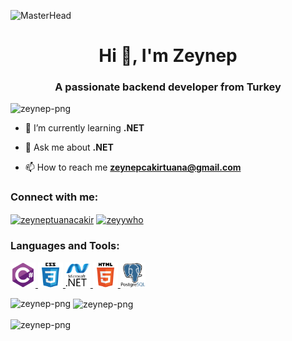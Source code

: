 ![MasterHead](https://ibb.co/Qm0mRQV)

<h1 align="center">Hi 👋, I'm Zeynep</h1>
<h3 align="center">A passionate backend developer from Turkey</h3>

<p align="left"> <img src="https://komarev.com/ghpvc/?username=zeynep-png&label=Profile%20views&color=0e75b6&style=flat" alt="zeynep-png" /> </p>

- 🌱 I’m currently learning **.NET**

- 💬 Ask me about **.NET**

- 📫 How to reach me **zeynepcakirtuana@gmail.com**

<h3 align="left">Connect with me:</h3>
<p align="left">
<a href="https://linkedin.com/in/zeyneptuanacakir" target="blank"><img align="center" src="https://raw.githubusercontent.com/rahuldkjain/github-profile-readme-generator/master/src/images/icons/Social/linked-in-alt.svg" alt="zeyneptuanacakir" height="30" width="40" /></a>
<a href="https://instagram.com/zeyywho" target="blank"><img align="center" src="https://raw.githubusercontent.com/rahuldkjain/github-profile-readme-generator/master/src/images/icons/Social/instagram.svg" alt="zeyywho" height="30" width="40" /></a>
</p>

<h3 align="left">Languages and Tools:</h3>
<p align="left"> <a href="https://www.w3schools.com/cs/" target="_blank" rel="noreferrer"> <img src="https://raw.githubusercontent.com/devicons/devicon/master/icons/csharp/csharp-original.svg" alt="csharp" width="40" height="40"/> </a> <a href="https://www.w3schools.com/css/" target="_blank" rel="noreferrer"> <img src="https://raw.githubusercontent.com/devicons/devicon/master/icons/css3/css3-original-wordmark.svg" alt="css3" width="40" height="40"/> </a> <a href="https://dotnet.microsoft.com/" target="_blank" rel="noreferrer"> <img src="https://raw.githubusercontent.com/devicons/devicon/master/icons/dot-net/dot-net-original-wordmark.svg" alt="dotnet" width="40" height="40"/> </a> <a href="https://www.w3.org/html/" target="_blank" rel="noreferrer"> <img src="https://raw.githubusercontent.com/devicons/devicon/master/icons/html5/html5-original-wordmark.svg" alt="html5" width="40" height="40"/> </a> <a href="https://www.postgresql.org" target="_blank" rel="noreferrer"> <img src="https://raw.githubusercontent.com/devicons/devicon/master/icons/postgresql/postgresql-original-wordmark.svg" alt="postgresql" width="40" height="40"/> </a> </p>

<p><img align="left" src="https://github-readme-stats.vercel.app/api/top-langs?username=zeynep-png&show_icons=true&locale=en&layout=compact" alt="zeynep-png" /></p>

<p>&nbsp;<img align="center" src="https://github-readme-stats.vercel.app/api?username=zeynep-png&show_icons=true&locale=en" alt="zeynep-png" /></p>

<p><img align="center" src="https://github-readme-streak-stats.herokuapp.com/?user=zeynep-png&" alt="zeynep-png" /></p>
